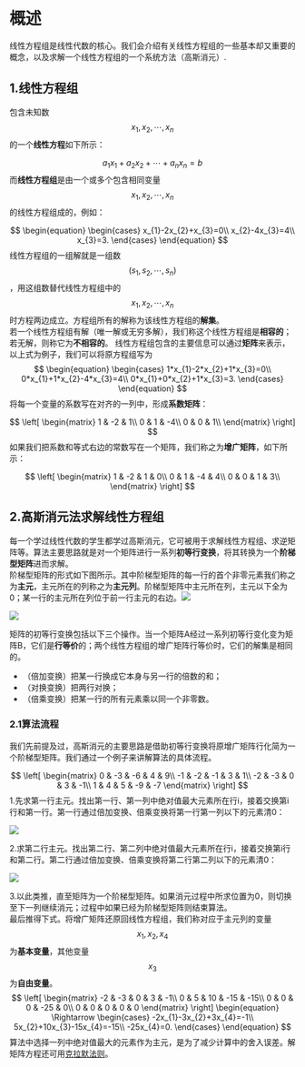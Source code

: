 # 概述
 线性方程组是线性代数的核心。我们会介绍有关线性方程组的一些基本却又重要的概念，以及求解一个线性方程组的一个系统方法（高斯消元）.
## 1.线性方程组
 包含未知数
$$
x_{1},x_{2},\cdots,x_{n}
$$
的一个**线性方程**如下所示：

$$
a_{1}x_{1}+a_{2}x_{2}+\cdots+a_{n}x_{n}=b
$$
而**线性方程组**是由一个或多个包含相同变量
$$
x_{1},x_{2},\cdots,x_{n}
$$
的线性方程组成的，例如：

$$
\begin{equation}
\begin{cases}
x_{1}-2x_{2}+x_{3}=0\\
x_{2}-4x_{3}=4\\
x_{3}=3.
\end{cases} 
\end{equation}
$$
线性方程组的一组解就是一组数
$$
(s_{1},s_{2},\cdots,s_{n})
$$
，用这组数替代线性方程组中的
$$
x_{1},x_{2},\cdots,x_{n}
$$
时方程两边成立。方程组所有的解称为该线性方程组的**解集**。  
 若一个线性方程组有解（唯一解或无穷多解），我们称这个线性方程组是**相容的**；若无解，则称它为**不相容的**。  线性方程组包含的主要信息可以通过**矩阵**来表示，以上式为例子，我们可以将原方程组写为
$$
\begin{equation}
\begin{cases}
1*x_{1}-2*x_{2}+1*x_{3}=0\\
0*x_{1}+1*x_{2}-4*x_{3}=4\\
0*x_{1}+0*x_{2}+1*x_{3}=3.
\end{cases} 
\end{equation}
$$
将每一个变量的系数写在对齐的一列中，形成**系数矩阵**：

$$
\left[
\begin{matrix}
   1 & -2 & 1\\
   0 & 1 & -4\\
   0 & 0 & 1\\
  \end{matrix} 
  \right]
$$
如果我们把系数和等式右边的常数写在一个矩阵，我们称之为**增广矩阵**，如下所示：

$$
\left[
\begin{matrix}
   1 & -2 & 1 & 0\\
   0 & 1 & -4 & 4\\
   0 & 0 & 1 & 3\\
  \end{matrix} 
  \right]
$$


## 2.高斯消元法求解线性方程组
 每一个学过线性代数的学生都学过高斯消元，它可被用于求解线性方程组、求逆矩阵等。算法主要思路就是对一个矩阵进行一系列**初等行变换**，将其转换为一个**阶梯型矩阵**进而求解。  
 阶梯型矩阵的形式如下图所示。其中阶梯型矩阵的每一行的首个非零元素我们称之为**主元**，主元所在的列称之为**主元列**。阶梯型矩阵中主元所在列，主元以下全为0；某一行的主元所在列位于前一行主元的右边。![](/home/john/%E4%B8%8B%E8%BD%BD/books/line2/1_1.jpg)

![](/home/john/%E4%B8%8B%E8%BD%BD/books/line2/1_2.png)

 矩阵的初等行变换包括以下三个操作。当一个矩阵A经过一系列初等行变化变为矩阵B，它们是**行等价**的；两个线性方程组的增广矩阵行等价时，它们的解集是相同的。

* （倍加变换）把某一行换成它本身与另一行的倍数的和；
* （对换变换）把两行对换；
* （倍乘变换）把某一行的所有元素乘以同一个非零数。

### 2.1算法流程
 我们先前提及过，高斯消元的主要思路是借助初等行变换将原增广矩阵行化简为一个阶梯型矩阵。我们通过一个例子来讲解算法的具体流程。

$$
\left[
\begin{matrix}
   0 & -3 & -6 & 4 & 9\\
   -1 & -2 & -1 & 3 & 1\\
   -2 & -3 & 0 & 3 & -1\\
   1 & 4 & 5 & -9 & -7
  \end{matrix} 
  \right]
$$
1.先求第一行主元。找出第一行、第一列中绝对值最大元素所在行i，接着交换第i行和第一行。第一行通过倍加变换、倍乘变换将第一行第一列以下的元素清0：

![](/home/john/%E4%B8%8B%E8%BD%BD/books/line2/1_3.png)  

2.求第二行主元。找出第二行、第二列中绝对值最大元素所在行i，接着交换第i行和第二行。第二行通过倍加变换、倍乘变换将第二行第二列以下的元素清0：

![](/home/john/%E4%B8%8B%E8%BD%BD/books/line2/1_4.png)  

3.以此类推，直至矩阵为一个阶梯型矩阵。如果消元过程中所求位置为0，则切换至下一列继续消元；过程中如果已经为阶梯型矩阵则结束算法。  
 最后推得下式。将增广矩阵还原回线性方程组，我们称对应于主元列的变量
$$
x_{1},x_{2},x_{4}
$$
为**基本变量**，其他变量
$$
x_{3}
$$
为**自由变量**。
$$
\left[
   \begin{matrix}
   -2 & -3 & 0 & 3 & -1\\
   0 & 5 & 10 & -15 & -15\\
   0 & 0 & 0 & -25 & 0\\
   0 & 0 & 0 & 0 & 0
  \end{matrix} 
  \right]
  \begin{equation}
  \Rightarrow
\begin{cases}
-2x_{1}-3x_{2}+3x_{4}=-1\\
5x_{2}+10x_{3}-15x_{4}=-15\\
-25x_{4}=0.
\end{cases} 
\end{equation}
$$
 算法中选择一列中绝对值最大的元素作为主元，是为了减少计算中的舍入误差。解矩阵方程还可用[克拉默法则](《线性代数及其应用》笔记04.行列式及其几何意义.ipynb)。